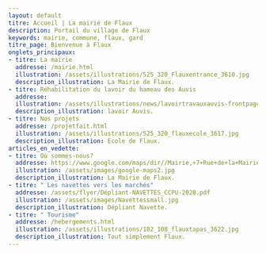 ```yaml
---
layout: default
titre: Accueil | La mairie de Flaux
description: Portail du village de Flaux
keywords: mairie, commune, flaux, gard
titre_page: Bienvenue à Flaux
onglets_principaux:
- titre: La mairie 
  addresse: /mairie.html
  illustration: /assets/illustrations/525_320_Flauxentrance_3610.jpg
  description_illustration: La Mairie de Flaux.
- titre: Réhabilitation du lavoir du hameau des Auvis
  addresse:
  illustration: /assets/illustrations/news/lavoirtravauxauvis-frontpage525-320.jpg
  description_illustration: lavoir Auvis.
- titre: Nos projets
  addresse: /projetfait.html
  illustration: /assets/illustrations/525_320_flauxecole_3617.jpg
  description_illustration: École de Flaux.
articles_en_vedette:
- titre: Où sommes-nous?
  addresse: https://www.google.com/maps/dir//Mairie,+7+Rue+de+la+Mairie,+30700+Flaux/@44.0126437,4.4763609,13z/data=!4m8!4m7!1m0!1m5!1m1!1s0x12b5b63c3159cc4b:0x9feb3ce2c7fcb932!2m2!1d4.504586!2d44.020724modestes_frontpageactussecondaires.png
  illustration: /assets/images/google-maps2.jpg
  description_illustration: La Mairie de Flaux.
- titre: " Les navettes vers les marchés"
  addresse: /assets/flyer/Dépliant-NAVETTES_CCPU-2020.pdf
  illustration: /assets/images/Navettessmall.jpg
  description_illustration: Dépliant Navette.
- titre: " Tourisme"
  addresse: /hebergements.html
  illustration: /assets/illustrations/182_108_flauxtapas_3622.jpg
  description_illustration: Tout simplement Flaux.
---
```

